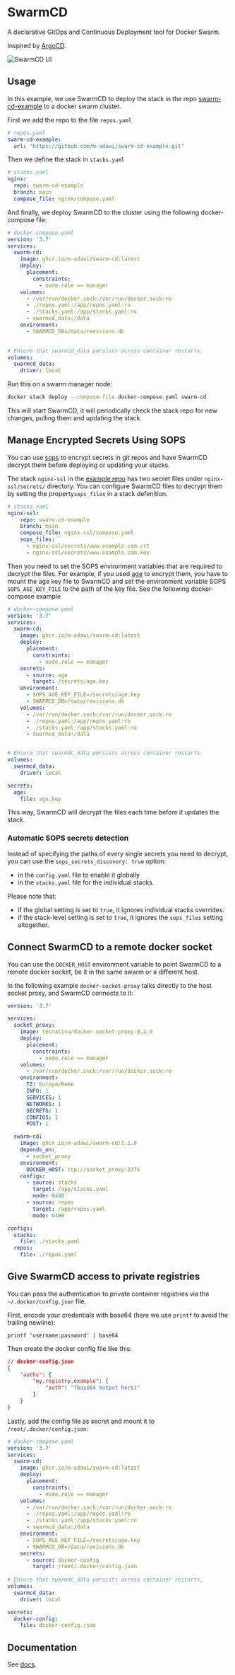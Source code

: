 # SwarmCD

A declarative GitOps and Continuous Deployment tool for Docker Swarm.

Inspired by [ArgoCD](https://argo-cd.readthedocs.io/en/stable/).

![SwarmCD UI](assets/ui.png)

## Usage

In this example, we use SwarmCD to deploy the stack in the repo
[swarm-cd-example](https://github.com/m-adawi/swarm-cd-example) to a docker swarm cluster.

First we add the repo to the file `repos.yaml`

```yaml
# repos.yaml
swarm-cd-example:
  url: "https://github.com/m-adawi/swarm-cd-example.git"
```

Then we define the stack in `stacks.yaml`

```yaml
# stacks.yaml
nginx:
  repo: swarm-cd-example
  branch: main
  compose_file: nginx/compose.yaml
```

And finally, we deploy SwarmCD to the cluster
using the following docker-compose file:

```yaml
# docker-compose.yaml
version: '3.7'
services:
  swarm-cd:
    image: ghcr.io/m-adawi/swarm-cd:latest
    deploy:
      placement:
        constraints:
          - node.role == manager
    volumes:
      - /var/run/docker.sock:/var/run/docker.sock:ro
      - ./repos.yaml:/app/repos.yaml:ro
      - ./stacks.yaml:/app/stacks.yaml:ro
      - swarmcd_data:/data
    environment:
      - SWARMCD_DB=/data/revisions.db
  

# Ensure that swarmcd_data persists across container restarts.
volumes:
  swarmcd_data:
    driver: local
```

Run this on a swarm manager node:

```bash
docker stack deploy --compose-file docker-compose.yaml swarm-cd
```

This will start SwarmCD, it will periodically check the stack repo
for new changes, pulling them and updating the stack.

## Manage Encrypted Secrets Using SOPS

You can use [sops](https://github.com/getsops/sops) to encrypt secrets in git repos and
have SwarmCD decrypt them before deploying or updating your stacks.

The stack `nginx-ssl` in the
[example repo](https://github.com/m-adawi/swarm-cd-example)
has two secret files under `nginx-ssl/secrets/` directory.
You can configure SwarmCD files to decrypt them by
setting the property`sops_files` in a stack defenition.

```yaml
# stacks.yaml
nginx-ssl:
    repo: swarm-cd-example
    branch: main
    compose_file: nginx-ssl/compose.yaml
    sops_files: 
      - nginx-ssl/secrets/www.example.com.crt
      - nginx-ssl/secrets/www.example.com.key
```

Then you need to set the SOPS environment variables that are required
to decrypt the files.
For example, if you used [age](https://github.com/FiloSottile/age)
to encrypt them, you have to mount the age key file to SwarmCD
and set the environment variable SOPS `SOPS_AGE_KEY_FILE`
to the path of the key file. See the following docker-compose example

```yaml
# docker-compose.yaml
version: '3.7'
services:
  swarm-cd:
    image: ghcr.io/m-adawi/swarm-cd:latest
    deploy:
      placement:
        constraints:
          - node.role == manager
    secrets:
      - source: age
        target: /secrets/age.key
    environment:
      - SOPS_AGE_KEY_FILE=/secrets/age.key
      - SWARMCD_DB=/data/revisions.db
    volumes:
      - /var/run/docker.sock:/var/run/docker.sock:ro
      - ./repos.yaml:/app/repos.yaml:ro
      - ./stacks.yaml:/app/stacks.yaml:ro
      - swarmcd_data:/data


# Ensure that swarmdc_data persists across container restarts.
volumes:
  swarmcd_data:
    driver: local

secrets:
  age:
    file: age.key
```

This way, SwarmCD will decrypt the files each time before it updates
the stack.

### Automatic SOPS secrets detection

Instead of specifying the paths of every single secrets you need to decrypt,
you can use the `sops_secrets_discovery: true` option:

- in the `config.yaml` file to enable it globally
- in the `stacks.yaml` file for the individual stacks.

Please note that:

- if the global setting is set to `true`, it ignores individual stacks overrides.
- if the stack-level setting is set to `true`, it ignores the `sops_files` setting altogether.

## Connect SwarmCD to a remote docker socket

You can use the `DOCKER_HOST` environment variable to point SwarmCD to a remote docker socket,
be it in the same swarm or a different host.

In the following example `docker-socket-proxy` talks directly to the host socket proxy,
and SwarmCD connects to it:

```yaml
version: '3.7'

services:
  socket_proxy:
    image: tecnativa/docker-socket-proxy:0.2.0
    deploy:
      placement:
        constraints: 
          - node.role == manager
    volumes: 
      - /var/run/docker.sock:/var/run/docker.sock:ro
    environment:
      TZ: Europe/Rome
      INFO: 1
      SERVICES: 1
      NETWORKS: 1
      SECRETS: 1
      CONFIGS: 1
      POST: 1

  swarm-cd:
    image: ghcr.io/m-adawi/swarm-cd:1.1.0
    depends_on:
      - socket_proxy
    environment:
      DOCKER_HOST: tcp://socket_proxy:2375
    configs:
      - source: stacks
        target: /app/stacks.yaml
        mode: 0400
      - source: repos
        target: /app/repos.yaml
        mode: 0400

configs:
  stacks:
    file: ./stacks.yaml
  repos:
    file: ./repos.yaml
```

## Give SwarmCD access to private registries

You can pass the authentication to private container registries via the `~/.docker/config.json` file.

First, encode your credentials with base64 (here we use `printf` to avoid the trailing newline):

```shell
printf 'username:password' | base64
```

Then create the docker config file like this:

```json
// docker-config.json
{
    "auths": {
        "my.registry.example": {
            "auth": "(base64 output here)"
        }
    }
}
```

Lastly, add the config file as secret and mount it to `/root/.docker/config.json`:

```yaml
# docker-compose.yaml
version: '3.7'
services:
  swarm-cd:
    image: ghcr.io/m-adawi/swarm-cd:latest
    deploy:
      placement:
        constraints:
          - node.role == manager
    volumes:
      - /var/run/docker.sock:/var/run/docker.sock:ro
      - ./repos.yaml:/app/repos.yaml:ro
      - ./stacks.yaml:/app/stacks.yaml:ro
      - swarmcd_data:/data
    environment:
      - SOPS_AGE_KEY_FILE=/secrets/age.key
      - SWARMCD_DB=/data/revisions.db
    secrets:
      - source: docker-config
        target: /root/.docker/config.json
        
# Ensure that swarmdc_data persists across container restarts.
volumes:
  swarmcd_data:
    driver: local

secrets:
  docker-config:
    file: docker-config.json
```

## Documentation

See [docs](https://github.com/m-adawi/swarm-cd/blob/main/docs).
